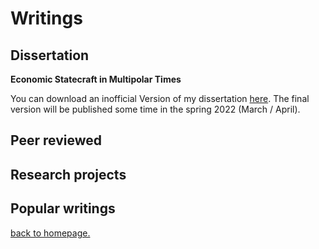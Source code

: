 # Writings

## Dissertation

**Economic Statecraft in Multipolar Times**

You can download an inofficial Version of my dissertation [here](./DISSERTATION_revisions.pdf). The final version will be published some time in the spring 2022 (March / April).

## Peer reviewed

## Research projects

## Popular writings

[back to homepage.](./index.md)
